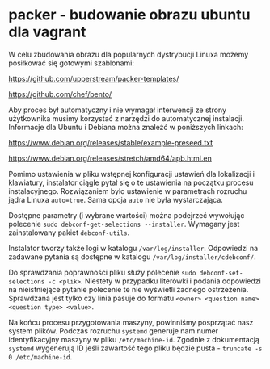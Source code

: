 # packer - budowanie obrazu ubuntu dla vagrant

W celu zbudowania obrazu dla popularnych dystrybucji Linuxa możemy posiłkować się gotowymi szablonami:

https://github.com/upperstream/packer-templates/

https://github.com/chef/bento/

Aby proces był automatyczny i nie wymagał interwencji ze strony użytkownika musimy korzystać z narzędzi do automatycznej instalacji. Informacje dla Ubuntu i Debiana można znaleźć w poniższych linkach:

https://www.debian.org/releases/stable/example-preseed.txt

https://www.debian.org/releases/stretch/amd64/apb.html.en

Pomimo ustawienia w pliku wstępnej konfiguracji ustawień dla lokalizacji i klawiatury, instalator ciągle pytał się o te ustawienia na początku procesu instalacyjnego.
Rozwiązaniem było ustawienie w parametrach rozruchu jądra Linuxa `auto=true`. Sama opcja `auto` nie była wystarczająca.

Dostępne parametry (i wybrane wartości) można podejrzeć wywołując polecenie `sudo debconf-get-selections --installer`. Wymagany jest zainstalowany pakiet `debconf-utils`.

Instalator tworzy także logi w katalogu `/var/log/installer`. Odpowiedzi na zadawane pytania są dostępne w katalogu `/var/log/installer/cdebconf/`.

Do sprawdzania poprawności pliku służy polecenie `sudo debconf-set-selections -c <plik>`.
Niestety w przypadku literówki i podania odpowiedzi na nieistniejące pytanie polecenie te nie wyświetli żadnego ostrzeżenia. Sprawdzana jest tylko czy linia pasuje do formatu `<owner> <question name> <question type> <value>`.

Na końcu procesu przygotowania maszyny, powinniśmy posprzątać nasz system plików.
Podczas rozruchu `systemd` generuje nam numer identyfikacyjny maszyny w pliku `/etc/machine-id`.
Zgodnie z dokumentacją `systemd` wygenerują ID jeśli zawartość tego pliku będzie pusta - `truncate -s 0 /etc/machine-id`.
